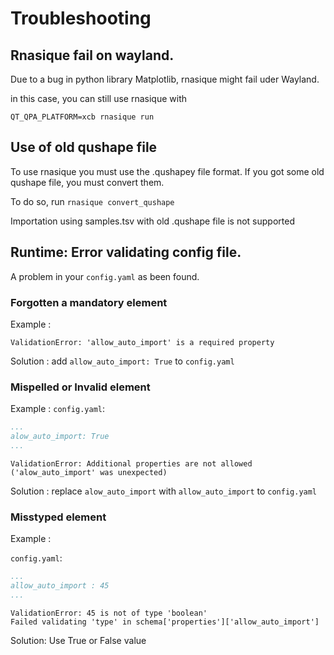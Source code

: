 # Troubleshooting


## Rnasique fail on wayland.

Due to a bug in python library Matplotlib, rnasique might fail uder Wayland.

in this case, you can still use rnasique with 
```
QT_QPA_PLATFORM=xcb rnasique run
```

## Use of old qushape file

To use rnasique you must use the .qushapey file format.
If you got some old qushape file, you must convert them.

To do so, run `rnasique convert_qushape`

Importation using samples.tsv with old .qushape file is not supported


## Runtime: Error validating config file.

A problem in your `config.yaml` as been found. 

### Forgotten a mandatory element 

Example :

```
ValidationError: 'allow_auto_import' is a required property
```
Solution : add `allow_auto_import: True` to `config.yaml`

### Mispelled or Invalid element

Example :
`config.yaml`:
```yaml
...
alow_auto_import: True
...
```
```
ValidationError: Additional properties are not allowed ('alow_auto_import' was unexpected)
```
Solution : replace `alow_auto_import` with `allow_auto_import`
to `config.yaml`

### Misstyped element

Example :

`config.yaml`:
```yaml
...
allow_auto_import : 45
...
```

```
ValidationError: 45 is not of type 'boolean'
Failed validating 'type' in schema['properties']['allow_auto_import']
```

Solution: Use True or False value
